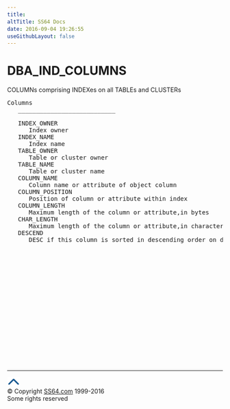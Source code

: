 ```yaml
---
title:
altTitle: SS64 Docs
date: 2016-09-04 19:26:55
useGithubLayout: false
---
```

<!-- #BeginLibraryItem "/Library/head_orad.lbi" --><!-- #EndLibraryItem --><h1>DBA_IND_COLUMNS </h1><p> COLUMNs comprising INDEXes on all TABLEs and CLUSTERs </p> 
 
<pre>Columns
   ___________________________
 
   INDEX_OWNER
      Index owner
   INDEX_NAME
      Index name
   TABLE_OWNER
      Table or cluster owner
   TABLE_NAME
      Table or cluster name
   COLUMN_NAME
      Column name or attribute of object column
   COLUMN_POSITION
      Position of column or attribute within index
   COLUMN_LENGTH
      Maximum length of the column or attribute,in bytes
   CHAR_LENGTH
      Maximum length of the column or attribute,in characters
   DESCEND
      DESC if this column is sorted in descending order on disk,otherwise ASC

</pre><!-- #BeginLibraryItem "/Library/foot_orad.lbi" --><p>
<!-- oracle-footer -->
<ins class="adsbygoogle" style="display:inline-block;width:300px;height:250px" data-ad-client="ca-pub-6140977852749469" data-ad-slot="4275490898"></ins>
<script>
(adsbygoogle = window.adsbygoogle || []).push({});
</script></p>
<hr>
<div id="bl" class="footer"><a href="DBA_IND_COLUMNS.html#"><img src="../images/top.png" width="30" height="22" alt="Back to the Top"></a></div>
<div id="br" class="footer, tagline">© Copyright <a href="http://ss64.com/">SS64.com</a> 1999-2016<br>
Some rights reserved</div>
<!-- #EndLibraryItem -->

